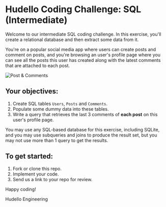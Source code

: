 # Hudello Coding Challenge: SQL (Intermediate)

Welcome to our intermediate SQL coding challenge. In this exercise, you'll create a relational database and then extract some data from it.

You're on a popular social media app where users can create posts and comment on posts, and you're browsing an user's profile page where you can see all the posts this user has created along with the latest comments that are attached to each post.

![Post & Comments](https://i.imgur.com/XVtOxAb.png)

## Your objectives:

1. Create SQL tables `Users`, `Posts` and `Comments`.
2. Populate some dummy data into these tables.
3. Write a query that retrieves the last 3 comments of **each post** on this user's profile page.

You may use any SQL-based database for this exercise, including SQLite, and you may use subqueries and joins to produce the result set, but you may not use more than 1 query to get the results.

## To get started:
1. Fork or clone this repo.
2. Implement your code.
3. Send us a link to your repo for review.

Happy coding!

Hudello Engineering
